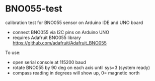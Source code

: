 # BNO055-test
calibration test for BNO055 sensor on Arduino IDE and UNO board 
* connect BNO055 via I2C pins on Arduino UNO
* requires Adafruit BNO055 library
https://github.com/adafruit/Adafruit_BNO055

To use:
* open serial console at 115200 baud
* rotate BNO055 by 90 deg on each axis until sys=3 (system ready)
* compass reading in degrees will show up, 0= magnetic north
